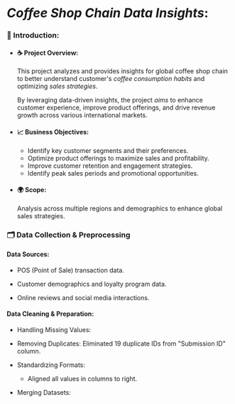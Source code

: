 # ***Coffee Shop Chain Data Insights***:



### 📖 Introduction:

* #### ☕ Project Overview: 
    This project analyzes and provides insights 
    for global coffee shop chain to better      understand customer's *coffee consumption habits* and optimizing *sales strategies*.

    By leveraging data-driven insights, the project *aims* to enhance customer experience, improve product offerings, and drive revenue growth across various international markets.

* #### 📈 Business Objectives:
    * Identify key customer segments and their preferences.
    * Optimize product offerings to maximize sales and profitability.
    * Improve customer retention and engagement strategies.
    * Identify peak sales periods and promotional opportunities.

* #### 🌍 Scope: 
    Analysis across multiple regions and demographics to enhance global sales strategies.

### 🗂️ Data Collection & Preprocessing
#### Data Sources:

* POS (Point of Sale) transaction data.

* Customer demographics and loyalty program data.

* Online reviews and social media interactions.



#### Data Cleaning & Preparation:

* Handling Missing Values:

* Removing Duplicates: Eliminated 19 duplicate IDs from  "Submission ID" column.

* Standardizing Formats:
    * Aligned all values in columns to right.

* Merging Datasets: 





